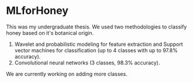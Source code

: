 # MLforHoney
This was my undergraduate thesis. We used two methodologies to classify honey based on it's botanical origin. 

1. Wavelet and probabilistic modeling for feature extraction and Support vector machines for classification (up to 4 classes with up to 97.8% accuracy).
2. Convolutional neural networks (3 classes, 98.3% accuracy).

We are currently working on adding more classes.

